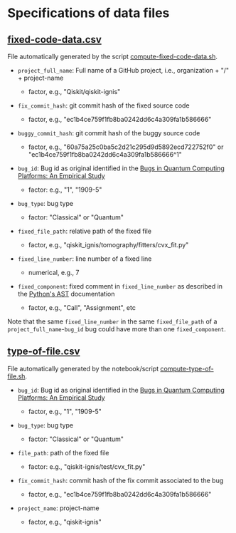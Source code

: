 # Specifications of data files

## [fixed-code-data.csv](generated/fixed-code-data.csv)

File automatically generated by the script [compute-fixed-code-data.sh](../scripts/compute-fixed-code-data.sh).

- `project_full_name`: Full name of a GitHub project, i.e., organization + "/" + project-name
  * factor, e.g., "Qiskit/qiskit-ignis"

- `fix_commit_hash`: git commit hash of the fixed source code
  * factor, e.g., "ec1b4ce759f1fb8ba0242dd6c4a309fa1b586666"

- `buggy_commit_hash`: git commit hash of the buggy source code
  * factor, e.g., "60a75a25c0ba5c2d21c295d9d5892ecd722752f0" or "ec1b4ce759f1fb8ba0242dd6c4a309fa1b586666^1"

- `bug_id`: Bug id as original identified in the [Bugs in Quantum Computing Platforms: An Empirical Study](https://arxiv.org/abs/2110.14560)
  * factor: e.g., "1", "1909-5"

- `bug_type`: bug type
  * factor: "Classical" or "Quantum"

- `fixed_file_path`: relative path of the fixed file
  * factor, e.g., "qiskit_ignis/tomography/fitters/cvx_fit.py"

- `fixed_line_number`: line number of a fixed line
  * numerical, e.g., 7

- `fixed_component`: fixed comment in `fixed_line_number` as described in the [Python's AST](https://docs.python.org/3/library/ast.html) documentation
  * factor, e.g., "Call", "Assignment", etc

Note that the same `fixed_line_number` in the same `fixed_file_path` of a `project_full_name`-`bug_id` bug could have more than one `fixed_component`.

## [type-of-file.csv](generated/type-of-file.csv)

File automatically generated by the notebook/script [compute-type-of-file.sh](compute-type-of-file.sh).

- `bug_id`: Bug id as original identified in the [Bugs in Quantum Computing Platforms: An Empirical Study](https://arxiv.org/abs/2110.14560) 
  * factor, e.g., "1", "1909-5" 

- `bug_type`: bug type
  * factor:  "Classical" or "Quantum"

- `file_path`: path of the fixed file
  * factor: e.g., "qiskit-ignis/test/cvx_fit.py"

- `fix_commit_hash`: commit hash of the fix commit associated to the bug
  * factor, e.g., "ec1b4ce759f1fb8ba0242dd6c4a309fa1b586666"

- `project_name`: project-name
  * factor, e.g., "qiskit-ignis"
